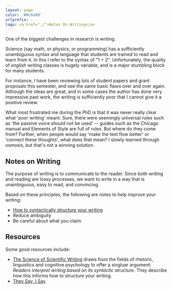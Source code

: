 ```yaml
---
layout: page
color: '#0c6a99'
urlprefix: .
logo: <a href="./">Notes On Writing</a>
---
```

<style>
.peach { background: #FBE5D6; }
.blue { background: #B4C7E7; }
</style>



One of the biggest challenges in research is writing.  

Science (say math, or physics, or programming) has a sufficiently unambiguous syntax and language that students are trained to read and learn from it.  In this I refer to the syntax of "1 + 2".  Unfortunately, the quality of _english_ writing classes is hugely variable, and is a major stumbling block for many students.  

For instance, I have been reviewing lots of student papers and grant proposals this semester, and see the same basic flaws over and over again.  Although the ideas are great, and in some cases the author has done very impressive past work, the writing is sufficiently poor that I cannot give it a positive review.

What most frustrated me during the PhD is that it was never really clear what 'poor writing' meant.  Sure, there were seemingly universal rules such as 'the passive voice should not be used' -- guides such as the Chicago manual and Elements of Style are full of rules.  But where do they come from?  Further, when people would say 'make the text flow better' or 'connect these thoughts',  what does that mean?  I slowly learned through osmosis, but that's not a winning solution.  


## Notes on Writing

The purpose of writing is to communicate to the reader.  Since both writing and reading are lossy processes, we want to write in a way that is unambiguous, easy to read, and convincing.

Based on these principles, the following are notes to help improve your writing:

* [How to syntactically structure your writing](./encdec.html)
* Reduce ambiguity 
* Be careful about what you claim


## Resources

Some good resources include: 

* [The Science of Scientific Writing](http://image.sciencenet.cn/olddata/kexue.com.cn/upload/blog/file/2010/10/20101022939399411.pdf) draws from the fields of rhetoric, linguistics and cognitive psychology to offer a singluar argument: *Readers interpret writing based on its syntactic structure*.  They describe how this informs how to structure your writing.
* [They Say, I Say](https://www.amazon.com/They-Say-Matter-Academic-Writing/dp/039393361X)


